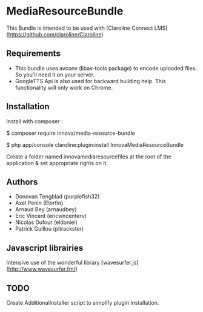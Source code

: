# MediaResourceBundle
This Bundle is intended to be used with [Claroline Connect LMS] (https://github.com/claroline/Claroline)

## Requirements
- This bundle uses avconv (libav-tools package) to encode uploaded files. So you'll need it on your server.
- GoogleTTS Api is also used for backward building help. This functionality will only work on Chrome.

## Installation

Install with composer :

   $ composer require innova/media-resource-bundle
   
   $ php app/console claroline:plugin:install InnovaMediaResourceBundle

Create a folder named innovamediaresourcefiles at the root of the application & set appropriate rights on it.

## Authors

* Donovan Tengblad (purplefish32)
* Axel Penin (Elorfin)
* Arnaud Bey (arnaudbey)
* Eric Vincent (ericvincenterv)
* Nicolas Dufour (eldoniel)
* Patrick Guillou (pitrackster)

## Javascript librairies
Intensive use of the wonderful library [wavesurfer.js] (http://www.wavesurfer.fm/)

## TODO
Create AdditionalInstaller script to simplify plugin installation.

